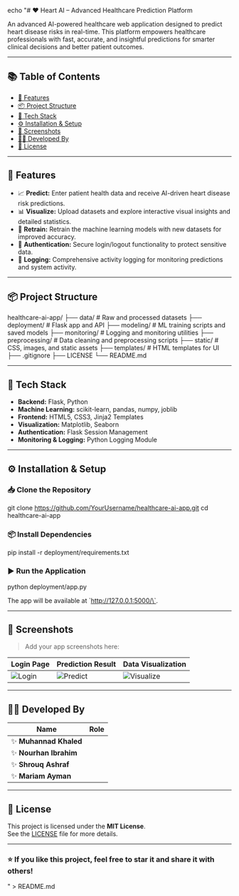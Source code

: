 echo "# ❤️ Heart AI – Advanced Healthcare Prediction Platform

An advanced AI-powered healthcare web application designed to predict heart disease risks in real-time. This platform empowers healthcare professionals with fast, accurate, and insightful predictions for smarter clinical decisions and better patient outcomes.

---

## 📚 Table of Contents
- [🚀 Features](#-features)
- [📦 Project Structure](#-project-structure)
- [🧰 Tech Stack](#-tech-stack)
- [⚙️ Installation & Setup](#️-installation--setup)
- [📸 Screenshots](#-screenshots)
- [👨‍💻 Developed By](#-developed-by)
- [📄 License](#-license)

---

## 🚀 Features
- 📈 **Predict:** Enter patient health data and receive AI-driven heart disease risk predictions.
- 📊 **Visualize:** Upload datasets and explore interactive visual insights and detailed statistics.
- 🎯 **Retrain:** Retrain the machine learning models with new datasets for improved accuracy.
- 🔐 **Authentication:** Secure login/logout functionality to protect sensitive data.
- 📝 **Logging:** Comprehensive activity logging for monitoring predictions and system activity.

---

## 📦 Project Structure


healthcare-ai-app/
├── data/                # Raw and processed datasets
├── deployment/          # Flask app and API
├── modeling/            # ML training scripts and saved models
├── monitoring/          # Logging and monitoring utilities
├── preprocessing/       # Data cleaning and preprocessing scripts
├── static/              # CSS, images, and static assets
├── templates/           # HTML templates for UI
├── .gitignore
├── LICENSE
└── README.md


---

## 🧰 Tech Stack
- **Backend:** Flask, Python
- **Machine Learning:** scikit-learn, pandas, numpy, joblib
- **Frontend:** HTML5, CSS3, Jinja2 Templates
- **Visualization:** Matplotlib, Seaborn
- **Authentication:** Flask Session Management
- **Monitoring & Logging:** Python Logging Module

---

## ⚙️ Installation & Setup

### 📥 Clone the Repository

git clone https://github.com/YourUsername/healthcare-ai-app.git
cd healthcare-ai-app


### 📦 Install Dependencies

pip install -r deployment/requirements.txt


### ▶️ Run the Application

python deployment/app.py


The app will be available at \`http://127.0.0.1:5000/\`.

---

## 📸 Screenshots

> Add your app screenshots here:

| Login Page | Prediction Result | Data Visualization |
|-------------|------------------|--------------------|
| ![Login](static/images/login.png) | ![Predict](static/images/predict.png) | ![Visualize](static/images/visualize.png) |

---

## 👨‍💻 Developed By

| Name            | Role                     |
|-----------------|--------------------------|
| ✨ **Muhannad Khaled** |
| ✨ **Nourhan Ibrahim** |
| ✨ **Shrouq Ashraf** |
| ✨ **Mariam Ayman** |

---

## 📄 License

This project is licensed under the **MIT License**.  
See the [LICENSE](LICENSE) file for more details.

---

### ⭐️ **If you like this project, feel free to star it and share it with others!**
" > README.md
